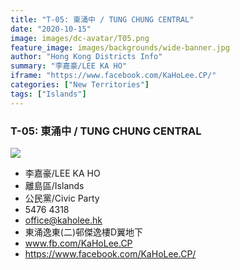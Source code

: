 ```yaml
---
title: "T-05: 東涌中 / TUNG CHUNG CENTRAL"
date: "2020-10-15"
image: images/dc-avatar/T05.png
feature_image: images/backgrounds/wide-banner.jpg
author: "Hong Kong Districts Info"
summary: "李嘉豪/LEE KA HO"
iframe: "https://www.facebook.com/KaHoLee.CP/"
categories: ["New Territories"]
tags: ["Islands"]
---
```


### T-05: 東涌中 / TUNG CHUNG CENTRAL  
![](/images/dc-avatar/T05.png)  

 - 李嘉豪/LEE KA HO  
 - 離島區/Islands  
 - 公民黨/Civic Party  
 - 5476 4318  
 - office@kaholee.hk  
 - 東涌逸東(二)邨傑逸樓D翼地下  
 - www.fb.com/KaHoLee.CP  
 - https://www.facebook.com/KaHoLee.CP/
